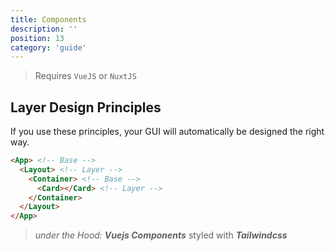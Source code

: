 ```yaml
---
title: Components
description: ''
position: 13
category: 'guide'
---
```


> Requires `VueJS` or `NuxtJS`

## Layer Design Principles

If you use these principles, your GUI will automatically be designed the right way.

```html
<App> <!-- Base -->
  <Layout> <!-- Layer -->
    <Container> <!-- Base -->
      <Card></Card> <!-- Layer -->
    </Container>
  </Layout>
</App>
```

> *under the Hood:* ***Vuejs Components*** styled with ***Tailwindcss***
